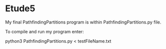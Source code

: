 # Etude5

My final PathfindingPartitions program is within PathfindingPartitions.py file. 

To compile and run my program enter: 

python3 PathfindingPartitions.py < testFileName.txt 

